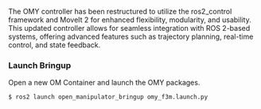 The OMY controller has been restructured to utilize the ros2_control framework and MoveIt 2 for enhanced flexibility, modularity, and usability. This updated controller allows for seamless integration with ROS 2-based systems, offering advanced features such as trajectory planning, real-time control, and state feedback.

### Launch Bringup
Open a new OM Container and launch the OMY packages.

```bash
$ ros2 launch open_manipulator_bringup omy_f3m.launch.py
```
